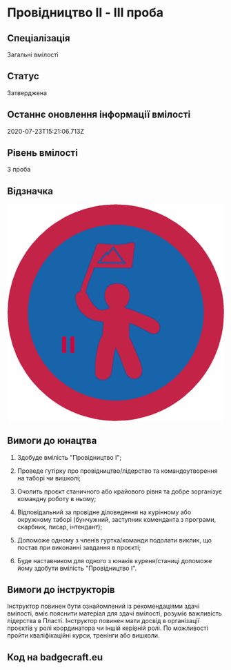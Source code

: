 # Провідництво II - ІІІ проба

## Спеціалізація

Загальні вмілості

## Статус

Затверджена

## Останнє оновлення інформації вмілості

2020-07-23T15:21:06.713Z

## Рівень вмілості

3 проба

## Відзначка

![Відзначка](../images/Providnytstvo_II/__________2.jpg)

## Вимоги до юнацтва

<ol><li><p>Здобуде вмілість "Провідництво I";</p></li><li><p>Проведе гутірку про провідництво/лідерство та командоутворення на таборі чи вишколі;</p></li><li><p>Очолить проєкт станичного або крайового рівня та добре зорганізує командну роботу в ньому;</p></li><li><p>Відповідальний за провідне діловедення на курінному або окружному таборі (бунчужний, заступник коменданта з програми, скарбник, писар, інтендант);</p></li><li><p>Допоможе одному з членів гуртка/команди подолати виклик, що постав при виконанні завдання в проєкті;</p></li><li><p>Буде наставником для одного з юнаків куреня/станиці допоможе йому здобути вмілість "Провідництво І".</p></li></ol>

## Вимоги до інструкторів

Інструктор повинен бути ознайомлений із рекомендаціями здачі вмілості, вміє пояснити матеріал для здачі вмілості, розуміє важливість лідерства в Пласті. Інструктор повинен мати досвід в організації проєктів у ролі координатора чи іншій керівній ролі. По можливості пройти кваліфікаційні курси, тренінги або вишколи.

## Код на badgecraft.eu

